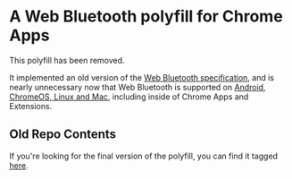 # A Web Bluetooth polyfill for Chrome Apps

This polyfill has been removed.

It implemented an old version of the
[Web Bluetooth specification](https://webbluetoothcg.github.io/web-bluetooth/),
and is nearly unnecessary now that Web Bluetooth is supported on
[Android, ChromeOS, Linux and Mac](https://github.com/WebBluetoothCG/web-bluetooth/blob/gh-pages/implementation-status.md),
including inside of Chrome Apps and Extensions.

## Old Repo Contents

If you're looking for the final version of the polyfill, you can find it tagged
[here](https://github.com/WebBluetoothCG/chrome-app-polyfill/tree/final).
